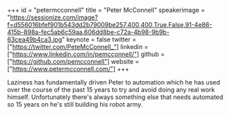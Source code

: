 ﻿+++
id = "petermcconnell"
title = "Peter McConnell"
speakerimage = "https://sessionize.com/image?f=d556016bfef901b543dd2b79009be257,400,400,True,False,91-4e86-415b-898a-fec5ab6c59aa.606dd8be-c72a-4b98-9b9b-63cea49b4ca3.jpg"
keynote = false
twitter = ["https://twitter.com/PeteMcConnell_"]
linkedin = ["https://www.linkedin.com/in/pemcconnell/"]
github = ["https://github.com/pemcconnell"]
website = ["https://www.petermcconnell.com/"]
+++

Laziness has fundamentally driven Peter to automation which he has used over the course of the past 15 years to try and avoid doing any real work himself. Unfortunately there's always something else that needs automated so 15 years on he's still building his robot army.